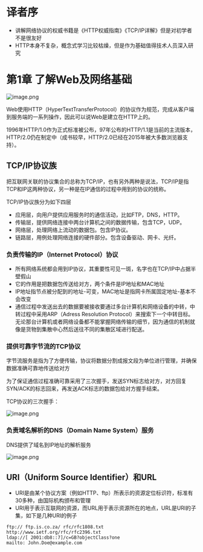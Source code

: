 # 译者序

- 讲解网络协议的权威书籍是《HTTP权威指南》《TCP/IP详解》但是对初学者不是很友好
- HTTP本身不复杂，概念式学习比较枯燥，但是作为基础值得技术人员深入研究

# 第1章 了解Web及网络基础

![image.png](https://blog-1258030304.cos.ap-guangzhou.myqcloud.com/books/http-graphic/1-1.png)

Web使用HTTP（HyperTextTransferProtocol）的协议作为规范，完成从客户端到服务端的一系列操作，因此可以说Web是建立在HTTP上的。

1996年HTTP/1.0作为正式标准被公布，97年公布的HTTP/1.1是当前的主流版本，HTTP/2.0仍在制定中（成书较早，HTTP/2.0已经在2015年被大多数浏览器支持）。

## TCP/IP协议族

把互联网关联的协议集合的总称为TCP/IP，也有另外两种是说法，TCP/IP是指TCP和IP这两种协议，另一种是在IP通信的过程中用到的协议的统称。


TCP/IP协议族分为如下四层

- 应用层，向用户提供应用服务时的通信活动，比如FTP，DNS，HTTP。
- 传输层，提供网络连接中两台计算机之间的数据传输，包含TCP，UDP。
- 网络层，处理网络上流动的数据包。包含IP协议。
- 链路层，用例处理网络连接的硬件部分。包含设备驱动、网卡、光纤。


### 负责传输的IP（Internet Protocol）协议

- 所有网络系统都会用到IP协议，其重要性可见一斑，名字也在TCP/IP中占据半壁假山
- 它的作用是把数据包传送给对方，两个条件是IP地址和MAC地址
- IP地址指节点被分配到的地址-可变，MAC地址是指网卡所属固定地址-基本不会改变
- 通信过程中发送出去的数据要被接收要通过多台计算机和网络设备的中转，中转过程中采用ARP（Adress Resolution Protocol）来搜索下一个中转目标。无论那台计算机或者网络设备都不能掌握网络传输的细节，因为通信的机制就像是货物到集散中心然后送往不同的集散区域进行配送。

### 提供可靠字节流的TCP协议

字节流服务是指为了方便传输，协议将数据分割成报文段为单位进行管理，并确保数据准确可靠地传送给对方

为了保证通信过程准确可靠采用了三次握手，发送SYN标志给对方，对方回复SYN/ACK的标志回来，再发送ACK标志的数据包给对方握手结束。

TCP协议的三次握手：

![image.png](https://blog-1258030304.cos.ap-guangzhou.myqcloud.com/books/http-graphic/1-2.png)

### 负责域名解析的DNS（Domain Name System）服务

DNS提供了域名到IP地址的解析服务

![image.png](https://blog-1258030304.cos.ap-guangzhou.myqcloud.com/books/http-graphic/1-3.png)


## URI（Uniform Source Identifier）和URL
  - URI是由某个协议方案（例如HTTP、ftp）所表示的资源定位标识符，标准有30多种，由国际机构颁布和管理
  - URI用于表示互联网的资源，而URL用于表示资源所在的地点，URL是URI的子集，如下是几种URI的例子

```
ftp:// ftp.is.co.za/ rfc/rfc1808.txt 
http://www.ietf.org/rfc/rfc2396.txt 
ldap://[ 2001:db8::7]/c=GB?objectClass?one 
mailto: John.Doe@example.com 
```

